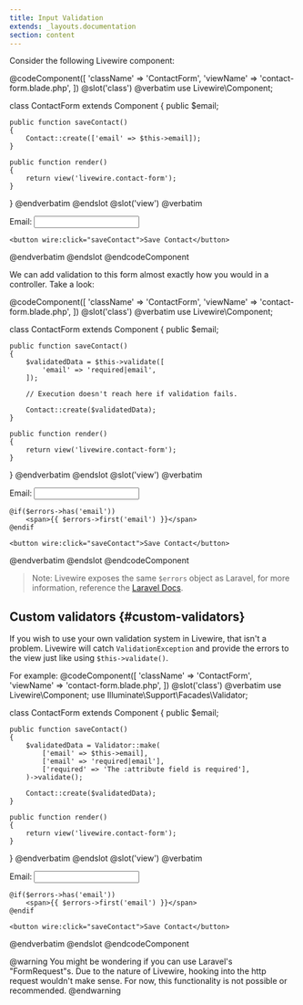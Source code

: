 ```yaml
---
title: Input Validation
extends: _layouts.documentation
section: content
---
```


Consider the following Livewire component:

@codeComponent([
    'className' => 'ContactForm',
    'viewName' => 'contact-form.blade.php',
])
@slot('class')
@verbatim
use Livewire\Component;

class ContactForm extends Component
{
    public $email;

    public function saveContact()
    {
        Contact::create(['email' => $this->email]);
    }

    public function render()
    {
        return view('livewire.contact-form');
    }
}
@endverbatim
@endslot
@slot('view')
@verbatim
<div>
    Email: <input wire:model.lazy="email">

    <button wire:click="saveContact">Save Contact</button>
</div>
@endverbatim
@endslot
@endcodeComponent

We can add validation to this form almost exactly how you would in a controller. Take a look:

@codeComponent([
    'className' => 'ContactForm',
    'viewName' => 'contact-form.blade.php',
])
@slot('class')
@verbatim
use Livewire\Component;

class ContactForm extends Component
{
    public $email;

    public function saveContact()
    {
        $validatedData = $this->validate([
            'email' => 'required|email',
        ]);

        // Execution doesn't reach here if validation fails.

        Contact::create($validatedData);
    }

    public function render()
    {
        return view('livewire.contact-form');
    }
}
@endverbatim
@endslot
@slot('view')
@verbatim
<div>
    Email: <input wire:model.lazy="email">

    @if($errors->has('email'))
        <span>{{ $errors->first('email') }}</span>
    @endif

    <button wire:click="saveContact">Save Contact</button>
</div>
@endverbatim
@endslot
@endcodeComponent

> Note: Livewire exposes the same `$errors` object as Laravel, for more information, reference the [Laravel Docs](https://laravel.com/docs/5.8/validation#quick-displaying-the-validation-errors).

## Custom validators {#custom-validators}

If you wish to use your own validation system in Livewire, that isn't a problem. Livewire will catch `ValidationException` and provide the errors to the view just like using `$this->validate()`.

For example:
@codeComponent([
    'className' => 'ContactForm',
    'viewName' => 'contact-form.blade.php',
])
@slot('class')
@verbatim
use Livewire\Component;
use Illuminate\Support\Facades\Validator;

class ContactForm extends Component
{
    public $email;

    public function saveContact()
    {
        $validatedData = Validator::make(
            ['email' => $this->email],
            ['email' => 'required|email'],
            ['required' => 'The :attribute field is required'],
        )->validate();

        Contact::create($validatedData);
    }

    public function render()
    {
        return view('livewire.contact-form');
    }
}
@endverbatim
@endslot
@slot('view')
@verbatim
<div>
    Email: <input wire:model.lazy="email">

    @if($errors->has('email'))
        <span>{{ $errors->first('email') }}</span>
    @endif

    <button wire:click="saveContact">Save Contact</button>
</div>
@endverbatim
@endslot
@endcodeComponent

@warning
You might be wondering if you can use Laravel's "FormRequest"s. Due to the nature of Livewire, hooking into the http request wouldn't make sense. For now, this functionality is not possible or recommended.
@endwarning
